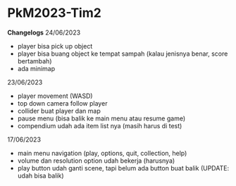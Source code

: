 # PkM2023-Tim2

**Changelogs**
24/06/2023
- player bisa pick up object
- player bisa buang object ke tempat sampah (kalau jenisnya benar, score bertambah)
- ada minimap

23/06/2023
- player movement (WASD)
- top down camera follow player
- collider buat player dan map
- pause menu (bisa balik ke main menu atau resume game)
- compendium udah ada item list nya (masih harus di test)

17/06/2023
- main menu navigation (play, options, quit, collection, help)
- volume dan resolution option udah bekerja (harusnya)
- play button udah ganti scene, tapi belum ada button buat balik (UPDATE: udah bisa balik)
